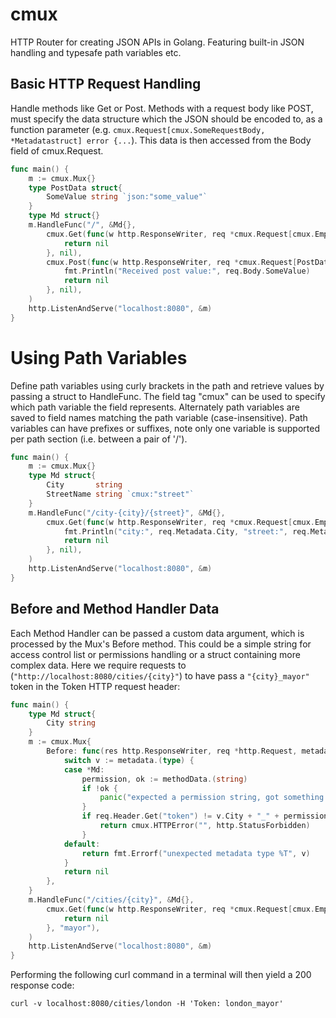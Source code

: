 # cmux
HTTP Router for creating JSON APIs in Golang. Featuring built-in JSON handling and typesafe path variables etc.

## Basic HTTP Request Handling
Handle methods like Get or Post. Methods with a request body like POST, must specify the data structure which the JSON should be encoded to, as a function parameter (e.g. `cmux.Request[cmux.SomeRequestBody, *Metadatastruct] error {...`). This data is then accessed from the Body field of cmux.Request.
```go
func main() {
    m := cmux.Mux{}
    type PostData struct{
        SomeValue string `json:"some_value"`
    }
    type Md struct{}
    m.HandleFunc("/", &Md{},
        cmux.Get(func(w http.ResponseWriter, req *cmux.Request[cmux.EmptyBody, *Md]) error {
            return nil
        }, nil),
        cmux.Post(func(w http.ResponseWriter, req *cmux.Request[PostData, *Md]) error {
            fmt.Println("Received post value:", req.Body.SomeValue)
            return nil
        }, nil),
    )
    http.ListenAndServe("localhost:8080", &m)
}
```

# Using Path Variables
Define path variables using curly brackets in the path and retrieve values by passing a struct to HandleFunc.
The field tag "cmux" can be used to specify which path variable the field represents. Alternately path variables are saved to field names matching the path variable (case-insensitive).
Path variables can have prefixes or suffixes, note only one variable is supported per path section (i.e. between a pair of '/').

```go
func main() {
    m := cmux.Mux{}
    type Md struct{
        City       string
        StreetName string `cmux:"street"`
    }
    m.HandleFunc("/city-{city}/{street}", &Md{},
        cmux.Get(func(w http.ResponseWriter, req *cmux.Request[cmux.EmptyBody, *Md]) error {
            fmt.Println("city:", req.Metadata.City, "street:", req.Metadata.StreetName)
            return nil
        }, nil),
    )
    http.ListenAndServe("localhost:8080", &m)
}
```

## Before and Method Handler Data
Each Method Handler can be passed a custom data argument, which is processed by the Mux's Before method. This could be a simple string for access control list or permissions handling or a struct containing more complex data. Here we require requests to (`"http://localhost:8080/cities/{city}"`) to have pass a `"{city}_mayor"` token in the Token HTTP request header:

```go
func main() {
    type Md struct{
        City string
    }
    m := cmux.Mux{
        Before: func(res http.ResponseWriter, req *http.Request, metadata, methodData any) error {
            switch v := metadata.(type) {
            case *Md:
                permission, ok := methodData.(string)
                if !ok {
                    panic("expected a permission string, got something else")
                }
                if req.Header.Get("token") != v.City + "_" + permission {
                    return cmux.HTTPError("", http.StatusForbidden)
                }
            default:
                return fmt.Errorf("unexpected metadata type %T", v)
            }
            return nil
        },
    }
    m.HandleFunc("/cities/{city}", &Md{},
        cmux.Get(func(w http.ResponseWriter, req *cmux.Request[cmux.EmptyBody, *Md]) error {
            return nil
        }, "mayor"),
    )
    http.ListenAndServe("localhost:8080", &m)
}
```
Performing the following curl command in a terminal will then yield a 200 response code:
```console
curl -v localhost:8080/cities/london -H 'Token: london_mayor'
```
